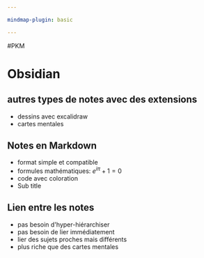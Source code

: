 ```yaml
---

mindmap-plugin: basic

---
```

#PKM 
# Obsidian

## autres types de notes avec des extensions
- dessins avec excalidraw
- cartes mentales

## Notes en Markdown
- format simple et compatible
- formules mathématiques: $e^{i\pi}+1=0$
- code avec coloration
- Sub title

## Lien entre les notes
- pas besoin d'hyper-hiérarchiser
- pas besoin de lier immédiatement
- lier des sujets proches mais différents
- plus riche que des cartes mentales